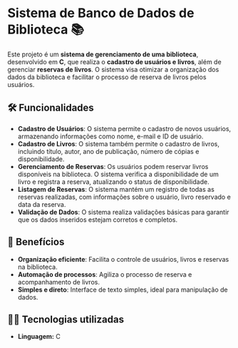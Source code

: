 # Sistema de Banco de Dados de Biblioteca 📚

Este projeto é um **sistema de gerenciamento de uma biblioteca**, desenvolvido em **C**, que realiza o **cadastro de usuários e livros**, além de gerenciar **reservas de livros**. O sistema visa otimizar a organização dos dados da biblioteca e facilitar o processo de reserva de livros pelos usuários.

## 🛠 Funcionalidades

- **Cadastro de Usuários**: O sistema permite o cadastro de novos usuários, armazenando informações como nome, e-mail e ID de usuário.  
- **Cadastro de Livros**: O sistema também permite o cadastro de livros, incluindo título, autor, ano de publicação, número de cópias e disponibilidade.  
- **Gerenciamento de Reservas**: Os usuários podem reservar livros disponíveis na biblioteca. O sistema verifica a disponibilidade de um livro e registra a reserva, atualizando o status de disponibilidade.  
- **Listagem de Reservas**: O sistema mantém um registro de todas as reservas realizadas, com informações sobre o usuário, livro reservado e data da reserva.  
- **Validação de Dados**: O sistema realiza validações básicas para garantir que os dados inseridos estejam corretos e completos.

## 🚀 Benefícios

- **Organização eficiente**: Facilita o controle de usuários, livros e reservas na biblioteca.  
- **Automação de processos**: Agiliza o processo de reserva e acompanhamento de livros.  
- **Simples e direto**: Interface de texto simples, ideal para manipulação de dados.

## 🧑‍💻 Tecnologias utilizadas

- **Linguagem:** C 
